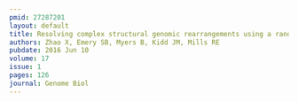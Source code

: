 ```yaml
---
pmid: 27287201
layout: default
title: Resolving complex structural genomic rearrangements using a randomized approach.
authors: Zhao X, Emery SB, Myers B, Kidd JM, Mills RE
pubdate: 2016 Jun 10
volume: 17
issue: 1
pages: 126
journal: Genome Biol
---
```


